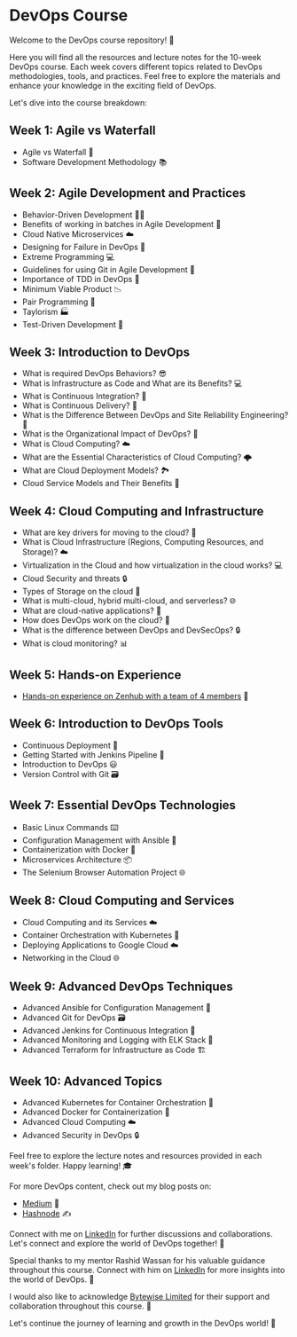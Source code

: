 # DevOps Course

Welcome to the DevOps course repository! 🚀

Here you will find all the resources and lecture notes for the 10-week DevOps course. Each week covers different topics related to DevOps methodologies, tools, and practices. Feel free to explore the materials and enhance your knowledge in the exciting field of DevOps.

Let's dive into the course breakdown:

## Week 1: Agile vs Waterfall

- Agile vs Waterfall 🔄
- Software Development Methodology 📚

## Week 2: Agile Development and Practices

- Behavior-Driven Development 🚶‍♂️
- Benefits of working in batches in Agile Development 🎯
- Cloud Native Microservices ☁️
- Designing for Failure in DevOps 🚧
- Extreme Programming 💻
- Guidelines for using Git in Agile Development 📝
- Importance of TDD in DevOps 🧪
- Minimum Viable Product 📉
- Pair Programming 👥
- Taylorism 🏭
- Test-Driven Development 🧪

## Week 3: Introduction to DevOps

- What is required DevOps Behaviors? 😎
- What is Infrastructure as Code and What are its Benefits? 💻
- What is Continuous Integration? 🔄
- What is Continuous Delivery? 🚀
- What is the Difference Between DevOps and Site Reliability Engineering? 🔀
- What is the Organizational Impact of DevOps? 🏢
- What is Cloud Computing? ☁️
- What are the Essential Characteristics of Cloud Computing? 🌩️
- What are Cloud Deployment Models? 🏞️
- Cloud Service Models and Their Benefits 🌟

## Week 4: Cloud Computing and Infrastructure

- What are key drivers for moving to the cloud? 🚚
- What is Cloud Infrastructure (Regions, Computing Resources, and Storage)? ☁️
- Virtualization in the Cloud and how virtualization in the cloud works? 💻
- Cloud Security and threats 🔒
- Types of Storage on the cloud 💾
- What is multi-cloud, hybrid multi-cloud, and serverless? 🌐
- What are cloud-native applications? 🏢
- How does DevOps work on the cloud? 🔄
- What is the difference between DevOps and DevSecOps? 🔒
- What is cloud monitoring? 📊

## Week 5: Hands-on Experience

- [Hands-on experience on Zenhub with a team of 4 members](https://www.linkedin.com/posts/muhammad-usman-bin-farid_zenhub-github-projectmanagement-activity-7054489316592427009-FfIT?utm_source=share&utm_medium=member_desktop) 💼

## Week 6: Introduction to DevOps Tools

- Continuous Deployment 🚀
- Getting Started with Jenkins Pipeline 🚰
- Introduction to DevOps 😃
- Version Control with Git 🗃️

## Week 7: Essential DevOps Technologies

- Basic Linux Commands ⌨️
- Configuration Management with Ansible 🧰
- Containerization with Docker 🐳
- Microservices Architecture 📦
- The Selenium Browser Automation Project 🌐

## Week 8: Cloud Computing and Services

- Cloud Computing and its Services ☁️
- Container Orchestration with Kubernetes 🚢
- Deploying Applications to Google Cloud ☁️
- Networking in the Cloud 🌐

## Week 9: Advanced DevOps Techniques

- Advanced Ansible for Configuration Management 🧰
- Advanced Git for DevOps 🗃️
- Advanced Jenkins for Continuous Integration 🚰
- Advanced Monitoring and Logging with ELK Stack 🌟
- Advanced Terraform for Infrastructure as Code 🏗️

## Week 10: Advanced Topics

- Advanced Kubernetes for Container Orchestration 🚢
- Advanced Docker for Containerization 🐳
- Advanced Cloud Computing ☁️
- Advanced Security in DevOps 🔒

Feel free to explore the lecture notes and resources provided in each week's folder. Happy learning! 🎓

For more DevOps content, check out my blog posts on:

- [Medium](https://medium.com/@ubf16371) 📝
- [Hashnode](https://usman-devops.hashnode.dev/) ✍️

Connect with me on [LinkedIn](https://www.linkedin.com/in/muhammad-usman-bin-farid/) for further discussions and collaborations. Let's connect and explore the world of DevOps together! 👥

Special thanks to my mentor Rashid Wassan for his valuable guidance throughout this course. Connect with him on [LinkedIn](https://www.linkedin.com/in/rashidwassan/) for more insights into the world of DevOps. 🙏

I would also like to acknowledge [Bytewise Limited](https://www.linkedin.com/company/bytewiseltd/) for their support and collaboration throughout this course. 🤝

Let's continue the journey of learning and growth in the DevOps world! 🚀

